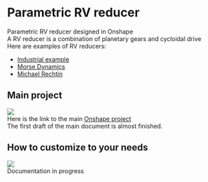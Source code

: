 # Parametric RV reducer

Parametric RV reducer designed in Onshape  
A RV reducer is a combination of planetary gears and cycloidal drive  
Here are examples of RV reducers:  
- [Industrial example](https://www.youtube.com/watch?v=Ttb4dIUiQWk)
- [Morse Dynamics](https://www.instagram.com/morsedynamics/)
- [Michael Rechtin](https://www.youtube.com/watch?v=IKkw4d7jyu0&t=21s)

## Main project
![](https://geps.dev/progress/90)  
Here is the link to the main [Onshape project](https://cad.onshape.com/documents/2b52985c37cc494e3507f282/w/50bf925fc91c4350ebe27855/e/504b8f540f64a8a743b4b3a6?renderMode=0&uiState=686a650a17a27d4a00ee52db)  
The first draft of the main document is almost finished.

## How to customize to your needs
![](https://geps.dev/progress/0)  
Documentation in progress

